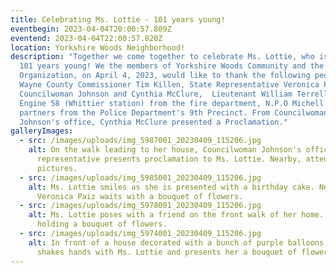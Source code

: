 ```yaml
---
title: Celebrating Ms. Lottie - 101 years young!
eventbegin: 2023-04-04T20:00:57.809Z
eventend: 2023-04-04T22:00:57.820Z
location: Yorkshire Woods Neighborhood!
description: "Together we come together to celebrate Ms. Lottie, who is turning
  101 years young! We the members of Yorkshire Woods Community and the
  Organization, on April 4, 2023, would like to thank the following people:
  Wayne County Commissioner Tim Killen, State Representative Veronica Paiz,
  Councilwoman Johnson and Cynthia McClure,  Lieutenant William Terrell and
  Engine 58 (Whittier station) from the fire department, N.P.O Michell and her
  partners from the Police Department's 9th Precinct. From Councilwoman
  Johnson's office, Cynthia McClure presented a Proclamation."
galleryImages:
  - src: /images/uploads/img_5987001_20230409_115206.jpg
    alt: On the walk leading to her house, Councilwoman Johnson's office
      representative presents proclamation to Ms. Lottie. Nearby, attendees take
      pictures.
  - src: /images/uploads/img_5985001_20230409_115206.jpg
    alt: Ms. Lottie smiles as she is presented with a birthday cake. Nearby, Rep.
      Veronica Paiz waits with a bouquet of flowers.
  - src: /images/uploads/img_5978001_20230409_115206.jpg
    alt: Ms. Lottie poses with a friend on the front walk of her home. She smiles,
      holding a bouquet of flowers.
  - src: /images/uploads/img_5974001_20230409_115206.jpg
    alt: In front of a house decorated with a bunch of purple balloons, Rep. Paiz
      shakes hands with Ms. Lottie and presents her a bouquet of flowers.
---
```

